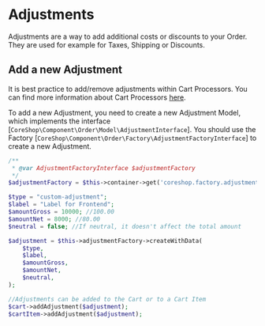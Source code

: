 # Adjustments

Adjustments are a way to add additional costs or discounts to your Order. They are used for example for Taxes, Shipping
or Discounts.

## Add a new Adjustment

It is best practice to add/remove adjustments within Cart Processors. You can find more information about Cart
Processors [here](./07_Cart_Processor.md).

To add a new Adjustment, you need to create a new Adjustment Model, which implements the
interface [```CoreShop\Component\Order\Model\AdjustmentInterface```]. You should use the
Factory [```CoreShop\Component\Order\Factory\AdjustmentFactoryInterface```] to create a new Adjustment.

```php
/**
 * @var AdjustmentFactoryInterface $adjustmentFactory
 */
$adjustmentFactory = $this->container->get('coreshop.factory.adjustment');

$type = "custom-adjustment";
$label = "Label for Frontend";
$amountGross = 10000; //100.00
$amountNet = 8000; //80.00
$neutral = false; //If neutral, it doesn't affect the total amount

$adjustment = $this->adjustmentFactory->createWithData(
    $type,
    $label,
    $amountGross,
    $amountNet,
    $neutral,
);

//Adjustments can be added to the Cart or to a Cart Item
$cart->addAdjustment($adjustment);
$cartItem->addAdjustment($adjustment);
```